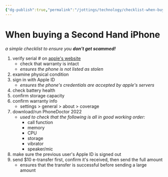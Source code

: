 ```yaml
---
{"dg-publish":true,"permalink":"/jottings/technology/checklist-when-buying-an-i-phone/","tags":["type/jotting topic/technology/apple/iPhone"]}
---
```



# When buying a Second Hand iPhone

_a simple checklist to ensure you **don't get scammed!**_

1. verify serial # on [apple's website](https://checkcoverage.apple.com/ca/en/;jsessionid=node0nep5htcr81p1krqvptkaqz344262943.node0)
	- check that warranty is intact
	- *ensures the phone is not listed as stolen*
2. examine physical condition
3. sign in with Apple ID
	- *ensures the phone's credentials are accepted by apple's servers*
4. check battery health
5. confirm storage capacity
6. confirm warranty info
	- settings > general > about > coverage
7. download/run PhoneDoctor 2022
	- *used to check that the following is all in good working order:*
		- call function
		- memory
		- CPU
		- storage
		- vibrator
		- speaker/mic
8. make sure the previous user's Apple ID is signed out
9. send $10 e-transfer first, confirm it's received, then send the full amount
	- ensures that the transfer is successful before sending a large amount